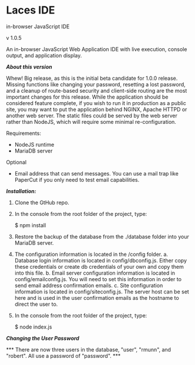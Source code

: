 # Laces IDE
in-browser JavaScript IDE

v 1.0.5

An in-browser JavaScript Web Application IDE with live execution, console output, and application display.


***About this version***


Whew! Big release, as this is the initial beta candidate for 1.0.0 release. Missing functions like changing your password, resetting a lost password, and a cleanup of route-based security and client-side routing are the most important changes for this release. While the application should be considered feature complete, if you wish to run it in production as a public site, you may want to put the application behind NGINX, Apache HTTPD or another web server. The static files could be served by the web server rather than NodeJS, which will require some minimal re-configuration.


Requirements:

* NodeJS runtime
* MariaDB server

Optional
* Email address that can send messages. You can use a mail trap like PaperCut if you only need to test email capabilities.

***Installation:***

1. Clone the GtHub repo.

2. In the console from the root folder of the project, type:

    $ npm install

3. Restore the backup of the database from the ./database folder into your MariaDB server.

4. The configuration information is located in the /config folder.
    a. Database login information is located in config/dbconfig.js. Either copy these credentials or create db credentials of your own and copy them into this file.
    b. Email server configuration information is located in config/emailconfig.js. You will need to set this information in order to send email address confirmation emails.
    c. Site configuration information is located in config/siteconfig.js. The server host can be set here and is used in the user confirmation emails as the hostname to direct the user to.


5. In the console from the root folder of the project, type:

    $ node index.js

***Changing the User Password***


*** There are now three users in the database, "user", "rmunn", and "robert". All use a password of "password". ***
